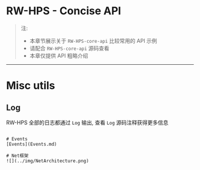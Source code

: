# RW-HPS - Concise API

> 注:
> - 本章节展示关于 `RW-HPS-core-api` 比较常用的 API 示例
> - 请配合 `RW-HPS-core-api` 源码查看
> - 本章仅提供 API 粗略介绍

----------------------


# Misc utils

## Log

RW-HPS 全部的日志都通过 `Log` 输出, 查看 `Log` 源码注释获得更多信息


```

# Events
[Events](Events.md)

# Net框架
![](../img/NetArchitecture.png)